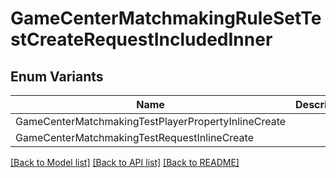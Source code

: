 # GameCenterMatchmakingRuleSetTestCreateRequestIncludedInner

## Enum Variants

| Name | Description |
|---- | -----|
| GameCenterMatchmakingTestPlayerPropertyInlineCreate |  |
| GameCenterMatchmakingTestRequestInlineCreate |  |

[[Back to Model list]](../README.md#documentation-for-models) [[Back to API list]](../README.md#documentation-for-api-endpoints) [[Back to README]](../README.md)


